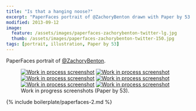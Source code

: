 ```yaml
---
title: "Is that a hanging noose?"
excerpt: "PaperFaces portrait of @ZachoryBenton drawn with Paper by 53 on an iPad."
modified: 2013-09-12
image: 
  feature: /assets/images/paperfaces-zachorybenton-twitter-lg.jpg
  thumb: /assets/images/paperfaces-zachorybenton-twitter-150.jpg
tags: [portrait, illustration, Paper by 53]
---
```


PaperFaces portrait of [@ZachoryBenton](http://twitter.com/zachorybenton).

<figure class="half">
	<a href="{{ site.url }}/assets/images/paperfaces-zachorybenton-process-1-lg.jpg"><img src="{{ site.url }}/assets/images/paperfaces-zachorybenton-process-1-600.jpg" alt="Work in process screenshot"></a>
	<a href="{{ site.url }}/assets/images/paperfaces-zachorybenton-process-2-lg.jpg"><img src="{{ site.url }}/assets/images/paperfaces-zachorybenton-process-2-600.jpg" alt="Work in process screenshot"></a>
	<a href="{{ site.url }}/assets/images/paperfaces-zachorybenton-process-3-lg.jpg"><img src="{{ site.url }}/assets/images/paperfaces-zachorybenton-process-3-600.jpg" alt="Work in process screenshot"></a>
	<a href="{{ site.url }}/assets/images/paperfaces-zachorybenton-process-4-lg.jpg"><img src="{{ site.url }}/assets/images/paperfaces-zachorybenton-process-4-600.jpg" alt="Work in process screenshot"></a>
	<a href="{{ site.url }}/assets/images/paperfaces-zachorybenton-process-5-lg.jpg"><img src="{{ site.url }}/assets/images/paperfaces-zachorybenton-process-5-600.jpg" alt="Work in process screenshot"></a>
	<a href="{{ site.url }}/assets/images/paperfaces-zachorybenton-process-6-lg.jpg"><img src="{{ site.url }}/assets/images/paperfaces-zachorybenton-process-6-600.jpg" alt="Work in process screenshot"></a>
	<figcaption>Work in progress screenshots (Paper by 53).</figcaption>
</figure>

{% include boilerplate/paperfaces-2.md %}